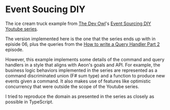 # Event Soucing DIY

The ice cream truck example from [The Dev Owl](https://www.youtube.com/@TheDevOwl)'s [Event Sourcing DIY Youtube series](https://www.youtube.com/watch?v=zyp9pZ7jeK8&list=PL-nSd-yeckKh7Ts5EKChek7iXcgyUGDHa).

The version implemented here is the one that the series ends up with in episide 06, plus the queries from the [How to write a Query Handler Part 2](https://youtu.be/przz3vuAf_M?si=hSQF73OK1Yag2uxJ) episode.

However, this example implements some details of the command and query handlers in a style that aligns with Aeon's goals and API.  For example, the business logic behaviors implemented in the series are represented as a command discriminated union (F# sum type) and a function to produce new events given a command. It also makes use of features like optimistic concurrency that were outside the scope of the Youtube series.

I tried to reproduce the domain as presented in the series as closely as possible in TypeScript.
